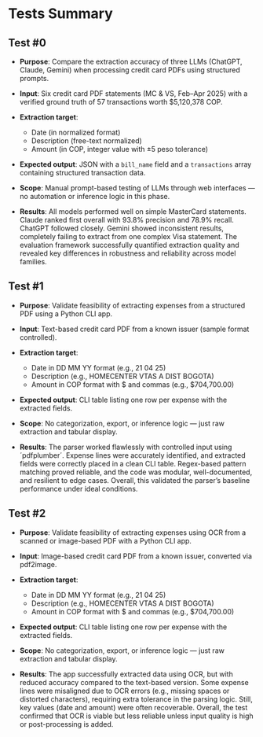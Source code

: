 # Tests Summary

## Test #0

- **Purpose**: Compare the extraction accuracy of three LLMs (ChatGPT, Claude, Gemini) when processing credit card PDFs using structured prompts.

- **Input**: Six credit card PDF statements (MC & VS, Feb–Apr 2025) with a verified ground truth of 57 transactions worth $5,120,378 COP.

- **Extraction target**:

    * Date (in normalized format)
    * Description (free-text normalized)
    * Amount (in COP, integer value with ±5 peso tolerance)

- **Expected output**: JSON with a `bill_name` field and a `transactions` array containing structured transaction data.

- **Scope**: Manual prompt-based testing of LLMs through web interfaces — no automation or inference logic in this phase.

- **Results**: All models performed well on simple MasterCard statements. Claude ranked first overall with 93.8% precision and 78.9% recall. ChatGPT followed closely. Gemini showed inconsistent results, completely failing to extract from one complex Visa statement. The evaluation framework successfully quantified extraction quality and revealed key differences in robustness and reliability across model families.




## Test #1
    
- **Purpose**: Validate feasibility of extracting expenses from a structured PDF using a Python CLI app.

- **Input**: Text-based credit card PDF from a known issuer (sample format controlled).

- **Extraction target**: 

    * Date in DD MM YY format (e.g., 21 04 25)
    * Description (e.g., HOMECENTER VTAS A DIST BOGOTA)
    * Amount in COP format with $ and commas (e.g., $704,700.00)

- **Expected output**: CLI table listing one row per expense with the extracted fields.

- **Scope**: No categorization, export, or inference logic — just raw extraction and tabular display.

- **Results**: The parser worked flawlessly with controlled input using ´pdfplumber´. Expense lines were accurately identified, and extracted fields were correctly placed in a clean CLI table. Regex-based pattern matching proved reliable, and the code was modular, well-documented, and resilient to edge cases. Overall, this validated the parser’s baseline performance under ideal conditions.




## Test #2

- **Purpose**: Validate feasibility of extracting expenses using OCR from a scanned or image-based PDF with a Python CLI app.

- **Input**: Image-based credit card PDF from a known issuer, converted via pdf2image.

- **Extraction target**: 

    * Date in DD MM YY format (e.g., 21 04 25)
    * Description (e.g., HOMECENTER VTAS A DIST BOGOTA)
    * Amount in COP format with $ and commas (e.g., $704,700.00)

- **Expected output**: CLI table listing one row per expense with the extracted fields.

- **Scope**: No categorization, export, or inference logic — just raw extraction and tabular display.

- **Results**: The app successfully extracted data using OCR, but with reduced accuracy compared to the text-based version. Some expense lines were misaligned due to OCR errors (e.g., missing spaces or distorted characters), requiring extra tolerance in the parsing logic. Still, key values (date and amount) were often recoverable. Overall, the test confirmed that OCR is viable but less reliable unless input quality is high or post-processing is added.












